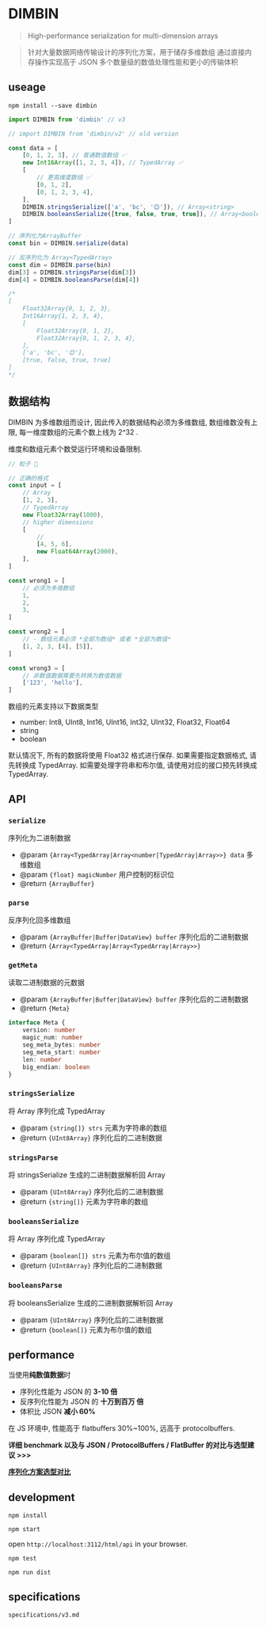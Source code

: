 # DIMBIN

> High-performance serialization for multi-dimension arrays

> 针对大量数据网络传输设计的序列化方案，用于储存多维数组
> 通过直接内存操作实现高于 JSON 多个数量级的数值处理性能和更小的传输体积

## useage

`npm install --save dimbin`

```javascript
import DIMBIN from 'dimbin' // v3

// import DIMBIN from 'dimbin/v2' // old version
```

```javascript
const data = [
    [0, 1, 2, 3], // 普通数值数组 ✅
    new Int16Array([1, 2, 3, 4]), // TypedArray ✅
    [
        // 更高维度数组 ✅
        [0, 1, 2],
        [0, 1, 2, 3, 4],
    ],
    DIMBIN.stringsSerialize(['a', 'bc', '😊']), // Array<string>
    DIMBIN.booleansSerialize([true, false, true, true]), // Array<boolean>
]

// 序列化为ArrayBuffer
const bin = DIMBIN.serialize(data)

// 反序列化为 Array<TypedArray>
const dim = DIMBIN.parse(bin)
dim[3] = DIMBIN.stringsParse(dim[3])
dim[4] = DIMBIN.booleansParse(dim[4])

/*
[
    Float32Array{0, 1, 2, 3},
    Int16Array{1, 2, 3, 4},
    [
        Float32Array{0, 1, 2},
        Float32Array{0, 1, 2, 3, 4},
    ],
    ['a', 'bc', '😊'],
    [true, false, true, true]
]
*/
```

## 数据结构

DIMBIN 为多维数组而设计, 因此传入的数据结构必须为多维数组, 数组维数没有上限, 每一维度数组的元素个数上线为 2^32 .

维度和数组元素个数受运行环境和设备限制.

```javascript
// 粒子 🌰

// 正确的格式
const input = [
    // Array
    [1, 2, 3],
    // TypedArray
    new Float32Array(1000),
    // higher dimensions
    [
        //
        [4, 5, 6],
        new Float64Array(2000),
    ],
]

const wrong1 = [
    // 必须为多维数组
    1,
    2,
    3,
]

const wrong2 = [
    // - 数组元素必须 *全部为数组* 或者 *全部为数值*
    [1, 2, 3, [4], [5]],
]

const wrong3 = [
    // 非数值数据需要先转换为数值数据
    ['123', 'hello'],
]
```

数组的元素支持以下数据类型

-   number: Int8, UInt8, Int16, UInt16, Int32, UInt32, Float32, Float64
-   string
-   boolean

默认情况下, 所有的数据将使用 Float32 格式进行保存.
如果需要指定数据格式, 请先转换成 TypedArray.
如需要处理字符串和布尔值, 请使用对应的接口预先转换成 TypedArray.

## API

### `serialize`

序列化为二进制数据

-   @param `{Array<TypedArray|Array<number|TypedArray|Array>>} data` 多维数组
-   @param `{float} magicNumber` 用户控制的标识位
-   @return `{ArrayBuffer}`

### `parse`

反序列化回多维数组

-   @param `{ArrayBuffer|Buffer|DataView} buffer` 序列化后的二进制数据
-   @return `{Array<TypedArray|Array<TypedArray|Array>>}`

### `getMeta`

读取二进制数据的元数据

-   @param `{ArrayBuffer|Buffer|DataView} buffer` 序列化后的二进制数据
-   @return `{Meta}`

```typescript
interface Meta {
    version: number
    magic_num: number
    seg_meta_bytes: number
    seg_meta_start: number
    len: number
    big_endian: boolean
}
```

### `stringsSerialize`

将 Array<string> 序列化成 TypedArray

-   @param `{string[]} strs` 元素为字符串的数组
-   @return `{UInt8Array}` 序列化后的二进制数据

### `stringsParse`

将 stringsSerialize 生成的二进制数据解析回 Array<string>

-   @param `{UInt8Array}` 序列化后的二进制数据
-   @return `{string[]}` 元素为字符串的数组

### `booleansSerialize`

将 Array<boolean> 序列化成 TypedArray

-   @param `{boolean[]} strs` 元素为布尔值的数组
-   @return `{UInt8Array}` 序列化后的二进制数据

### `booleansParse`

将 booleansSerialize 生成的二进制数据解析回 Array<boolean>

-   @param `{UInt8Array}` 序列化后的二进制数据
-   @return `{boolean[]}` 元素为布尔值的数组

## performance

当使用**纯数值数据**时

-   序列化性能为 JSON 的 **3-10 倍**
-   反序列化性能为 JSON 的 **十万到百万 倍**
-   体积比 JSON **减小 60%**

在 JS 环境中, 性能高于 flatbuffers 30%~100%, 远高于 protocolbuffers.

**详细 benchmark 以及与 JSON / ProtocolBuffers / FlatBuffer 的对比与选型建议 >>>**

[**序列化方案选型对比**](https://github.com/alibaba/DIMBIN/wiki/序列化方案选型对比)

## development

`npm install`

`npm start`

open `http://localhost:3112/html/api` in your browser.

`npm test`

`npm run dist`

## specifications

`specifications/v3.md`
